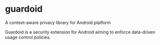 guardoid
========

A context-aware privacy library for Android platform

Guardoid is a security extension for Android aiming to enforce data-driven usage control policies.
